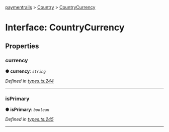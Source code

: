 [paymentrails](../README.md) > [Country](../modules/country.md) > [CountryCurrency](../interfaces/country.countrycurrency.md)



# Interface: CountryCurrency


## Properties
<a id="currency"></a>

###  currency

**●  currency**:  *`string`* 

*Defined in [types.ts:244](https://github.com/PaymentRails/javascript-sdk/blob/9b4ee77/lib/types.ts#L244)*





___

<a id="isprimary"></a>

###  isPrimary

**●  isPrimary**:  *`boolean`* 

*Defined in [types.ts:245](https://github.com/PaymentRails/javascript-sdk/blob/9b4ee77/lib/types.ts#L245)*





___


